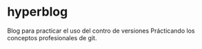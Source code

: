 # hyperblog
Blog para practicar el uso del contro de versiones
Prácticando los conceptos profesionales de git. 
